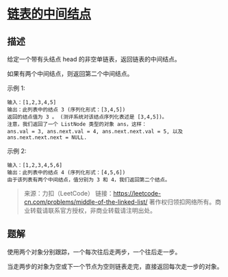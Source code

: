 # [链表的中间结点](https://leetcode-cn.com/problems/middle-of-the-linked-list/submissions/)

## 描述

给定一个带有头结点 head 的非空单链表，返回链表的中间结点。

如果有两个中间结点，则返回第二个中间结点。

示例 1:

```
输入：[1,2,3,4,5]
输出：此列表中的结点 3 (序列化形式：[3,4,5])
返回的结点值为 3 。 (测评系统对该结点序列化表述是 [3,4,5])。
注意，我们返回了一个 ListNode 类型的对象 ans，这样：
ans.val = 3, ans.next.val = 4, ans.next.next.val = 5, 以及 ans.next.next.next = NULL.
```

示例 2:

```
输入：[1,2,3,4,5,6]
输出：此列表中的结点 4 (序列化形式：[4,5,6])
由于该列表有两个中间结点，值分别为 3 和 4，我们返回第二个结点。
```

> 来源：力扣（LeetCode）
> 链接：https://leetcode-cn.com/problems/middle-of-the-linked-list/
> 著作权归领扣网络所有。商业转载请联系官方授权，非商业转载请注明出处。

## 题解

使用两个对象分别跟踪，一个每次往后走两步，一个往后走一步。

当走两步的对象为空或下一个节点为空则链表走完，直接返回每次走一步的对象。